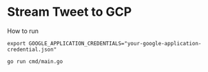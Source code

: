 # Stream Tweet to GCP

How to run

```
export GOOGLE_APPLICATION_CREDENTIALS="your-google-application-credential.json"

go run cmd/main.go

```
